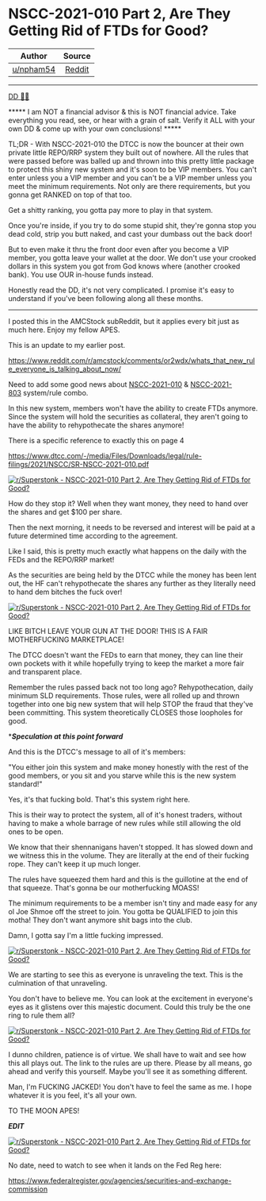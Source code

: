 NSCC-2021-010 Part 2, Are They Getting Rid of FTDs for Good?
============================================================

| Author      | Source | 
|  :----:     |    :----:   |        
| [u/npham54](https://www.reddit.com/user/npham54/) | [Reddit](https://www.reddit.com/r/Superstonk/comments/or8dry/nscc2021010_part_2_are_they_getting_rid_of_ftds/) |

---

[DD 👨‍🔬](https://www.reddit.com/r/Superstonk/search?q=flair_name%3A%22DD%20%F0%9F%91%A8%E2%80%8D%F0%9F%94%AC%22&restrict_sr=1)

***** I am NOT a financial advisor & this is NOT financial advice. Take everything you read, see, or hear with a grain of salt. Verify it ALL with your own DD & come up with your own conclusions! *****

TL;DR - With NSCC-2021-010 the DTCC is now the bouncer at their own private little REPO/RRP system they built out of nowhere. All the rules that were passed before was balled up and thrown into this pretty little package to protect this shiny new system and it's soon to be VIP members. You can't enter unless you a VIP member and you can't be a VIP member unless you meet the minimum requirements. Not only are there requirements, but you gonna get RANKED on top of that too.

Get a shitty ranking, you gotta pay more to play in that system.

Once you're inside, if you try to do some stupid shit, they're gonna stop you dead cold, strip you butt naked, and cast your dumbass out the back door!

But to even make it thru the front door even after you become a VIP member, you gotta leave your wallet at the door. We don't use your crooked dollars in this system you got from God knows where (another crooked bank). You use OUR in-house funds instead.

Honestly read the DD, it's not very complicated. I promise it's easy to understand if you've been following along all these months.

------------------------------------------------

I posted this in the AMCStock subReddit, but it applies every bit just as much here. Enjoy my fellow APES.

This is an update to my earlier post.

<https://www.reddit.com/r/amcstock/comments/or2wdx/whats_that_new_rule_everyone_is_talking_about_now/>

Need to add some good news about [NSCC-2021-010](https://www.dtcc.com/-/media/Files/Downloads/legal/rule-filings/2021/NSCC/SR-NSCC-2021-010.pdf) & [NSCC-2021-803](https://www.dtcc.com/-/media/Files/Downloads/legal/rule-filings/2021/NSCC/SR-NSCC-2021-803.pdf) system/rule combo.

In this new system, members won't have the ability to create FTDs anymore. Since the system will hold the securities as collateral, they aren't going to have the ability to rehypothecate the shares anymore!

There is a specific reference to exactly this on page 4

<https://www.dtcc.com/-/media/Files/Downloads/legal/rule-filings/2021/NSCC/SR-NSCC-2021-010.pdf>

[![r/Superstonk - NSCC-2021-010 Part 2, Are They Getting Rid of FTDs for Good?](https://preview.redd.it/262wuxeusbd71.png?width=3844&format=png&auto=webp&s=6c2c68b0120f9c716b8a21385acf9cefd10d746a)](https://preview.redd.it/262wuxeusbd71.png?width=3844&format=png&auto=webp&s=6c2c68b0120f9c716b8a21385acf9cefd10d746a)

How do they stop it? Well when they want money, they need to hand over the shares and get $100 per share.

Then the next morning, it needs to be reversed and interest will be paid at a future determined time according to the agreement.

Like I said, this is pretty much exactly what happens on the daily with the FEDs and the REPO/RRP market!

As the securities are being held by the DTCC while the money has been lent out, the HF can't rehypothecate the shares any further as they literally need to hand dem bitches the fuck over!

[![r/Superstonk - NSCC-2021-010 Part 2, Are They Getting Rid of FTDs for Good?](https://preview.redd.it/34rvk1bwsbd71.png?width=593&format=png&auto=webp&s=54fb81ef3978be3e2ff32b739244a03ada142a46)](https://preview.redd.it/34rvk1bwsbd71.png?width=593&format=png&auto=webp&s=54fb81ef3978be3e2ff32b739244a03ada142a46)

LIKE BITCH LEAVE YOUR GUN AT THE DOOR! THIS IS A FAIR MOTHERFUCKING MARKETPLACE!

The DTCC doesn't want the FEDs to earn that money, they can line their own pockets with it while hopefully trying to keep the market a more fair and transparent place.

Remember the rules passed back not too long ago? Rehypothecation, daily minimum SLD requirements. Those rules, were all rolled up and thrown together into one big new system that will help STOP the fraud that they've been committing. This system theoretically CLOSES those loopholes for good.

******Speculation at this point forward*****

And this is the DTCC's message to all of it's members:

"You either join this system and make money honestly with the rest of the good members, or you sit and you starve while this is the new system standard!"

Yes, it's that fucking bold. That's this system right here.

This is their way to protect the system, all of it's honest traders, without having to make a whole barrage of new rules while still allowing the old ones to be open.

We know that their shennanigans haven't stopped. It has slowed down and we witness this in the volume. They are literally at the end of their fucking rope. They can't keep it up much longer.

The rules have squeezed them hard and this is the guillotine at the end of that squeeze. That's gonna be our motherfucking MOASS!

The minimum requirements to be a member isn't tiny and made easy for any ol Joe Shmoe off the street to join. You gotta be QUALIFIED to join this motha! They don't want anymore shit bags into the club.

Damn, I gotta say I'm a little fucking impressed.

[![r/Superstonk - NSCC-2021-010 Part 2, Are They Getting Rid of FTDs for Good?](https://preview.redd.it/tlhjcarxsbd71.png?width=760&format=png&auto=webp&s=eaac85ba7e986bcd657838a1296422a8cd094170)](https://preview.redd.it/tlhjcarxsbd71.png?width=760&format=png&auto=webp&s=eaac85ba7e986bcd657838a1296422a8cd094170)

We are starting to see this as everyone is unraveling the text. This is the culmination of that unraveling.

You don't have to believe me. You can look at the excitement in everyone's eyes as it glistens over this majestic document. Could this truly be the one ring to rule them all?

[![r/Superstonk - NSCC-2021-010 Part 2, Are They Getting Rid of FTDs for Good?](https://preview.redd.it/6jdlvyrysbd71.png?width=474&format=png&auto=webp&s=d14486e47f301ba08c57d76edfec7e4bd363b635)](https://preview.redd.it/6jdlvyrysbd71.png?width=474&format=png&auto=webp&s=d14486e47f301ba08c57d76edfec7e4bd363b635)

I dunno children, patience is of virtue. We shall have to wait and see how this all plays out. The link to the rules are up there. Please by all means, go ahead and verify this yourself. Maybe you'll see it as something different.

Man, I'm FUCKING JACKED! You don't have to feel the same as me. I hope whatever it is you feel, it's all your own.

TO THE MOON APES!

*****EDIT*****

[![r/Superstonk - NSCC-2021-010 Part 2, Are They Getting Rid of FTDs for Good?](https://preview.redd.it/bhiormqn2cd71.png?width=1502&format=png&auto=webp&s=e43952eaf1bdb95a10abd7d45360d525f8a44140)](https://preview.redd.it/bhiormqn2cd71.png?width=1502&format=png&auto=webp&s=e43952eaf1bdb95a10abd7d45360d525f8a44140)

No date, need to watch to see when it lands on the Fed Reg here:

<https://www.federalregister.gov/agencies/securities-and-exchange-commission>
